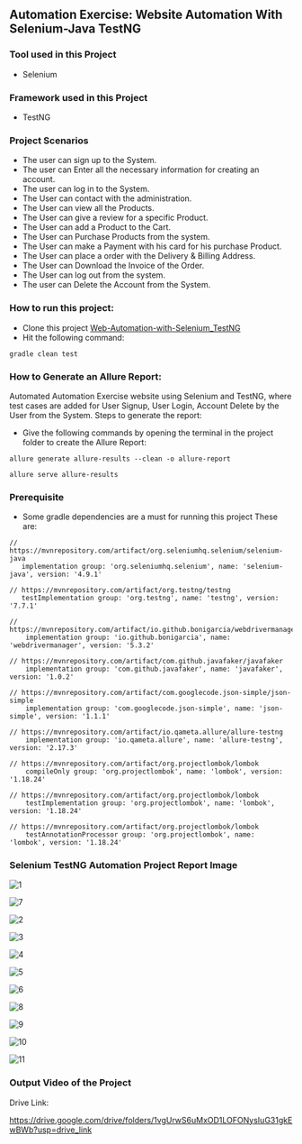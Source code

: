 ## Automation Exercise: Website Automation With Selenium-Java TestNG


### Tool used in this Project
 - Selenium


### Framework used in this Project
 - TestNG


 ### Project Scenarios
 - The user can sign up to the System.
 - The user can Enter all the necessary information for creating an account. 
 - The user can log in to the System.
 - The User can contact with the administration.
 - The User can view all the Products.
 - The User can give a review for a specific Product.
 - The User can add a Product to the Cart.
 - The User can Purchase Products from the system.
 - The User can make a Payment with his card for his purchase Product.
 - The User can place a order with the Delivery & Billing Address.
 - The User can Download the Invoice of the Order.
 - The User can log out from the system.
 - The user can Delete the Account from the System.
   

 ### How to run this project:
 - Clone this project [Web-Automation-with-Selenium_TestNG](https://github.com/ahnafahmad/Web-Automation-With-Selenium-TestNG-Project_2.git)
 - Hit the following command:
  ```
 gradle clean test
 ```
 
  ### How to Generate an Allure Report: 
 Automated Automation Exercise website using Selenium and TestNG, where test cases are added for User Signup, User Login, Account Delete by the User from the System.
 Steps to generate the report:
 - Give the following commands by opening the terminal in the project folder to create the Allure Report:
```
allure generate allure-results --clean -o allure-report
 ```
 ```
 allure serve allure-results
```

 ### Prerequisite
  - Some gradle dependencies are a must for running this project
  These are: 
 ```
// https://mvnrepository.com/artifact/org.seleniumhq.selenium/selenium-java
    implementation group: 'org.seleniumhq.selenium', name: 'selenium-java', version: '4.9.1'
 ```
 ```
// https://mvnrepository.com/artifact/org.testng/testng
    testImplementation group: 'org.testng', name: 'testng', version: '7.7.1'
```
```
// https://mvnrepository.com/artifact/io.github.bonigarcia/webdrivermanager
    implementation group: 'io.github.bonigarcia', name: 'webdrivermanager', version: '5.3.2'
```
```
// https://mvnrepository.com/artifact/com.github.javafaker/javafaker
    implementation group: 'com.github.javafaker', name: 'javafaker', version: '1.0.2'
```
```
// https://mvnrepository.com/artifact/com.googlecode.json-simple/json-simple
    implementation group: 'com.googlecode.json-simple', name: 'json-simple', version: '1.1.1'
```
```
// https://mvnrepository.com/artifact/io.qameta.allure/allure-testng
    implementation group: 'io.qameta.allure', name: 'allure-testng', version: '2.17.3'
```
```
// https://mvnrepository.com/artifact/org.projectlombok/lombok
    compileOnly group: 'org.projectlombok', name: 'lombok', version: '1.18.24'
```
```     
// https://mvnrepository.com/artifact/org.projectlombok/lombok
    testImplementation group: 'org.projectlombok', name: 'lombok', version: '1.18.24'
```
```     
// https://mvnrepository.com/artifact/org.projectlombok/lombok
    testAnnotationProcessor group: 'org.projectlombok', name: 'lombok', version: '1.18.24'
```


### Selenium TestNG Automation Project Report Image


![1](https://github.com/ahnafahmad/Web-Automation-With-Selenium-TestNG-Project_2/assets/58990500/58dc41d1-d4fb-4547-b615-427a79946bcb)


![7](https://github.com/ahnafahmad/Web-Automation-With-Selenium-TestNG-Project_2/assets/58990500/3f248b79-d178-4009-8202-9529a517056c)


![2](https://github.com/ahnafahmad/Web-Automation-With-Selenium-TestNG-Project_2/assets/58990500/89b2ae74-c357-47b4-926d-e52ffeb12bc8)


![3](https://github.com/ahnafahmad/Web-Automation-With-Selenium-TestNG-Project_2/assets/58990500/5c1f386a-d768-4370-b8be-f3772936dd89)


![4](https://github.com/ahnafahmad/Web-Automation-With-Selenium-TestNG-Project_2/assets/58990500/e9f2d7ee-3b51-4051-bc30-2a9e2d6e3a57)


![5](https://github.com/ahnafahmad/Web-Automation-With-Selenium-TestNG-Project_2/assets/58990500/d1439f61-6588-4efa-a6cb-705f307f3a8c)


![6](https://github.com/ahnafahmad/Web-Automation-With-Selenium-TestNG-Project_2/assets/58990500/548e3a9d-ff90-4bc9-94d8-51863c539785)


![8](https://github.com/ahnafahmad/Web-Automation-With-Selenium-TestNG-Project_2/assets/58990500/07dd8788-ab01-439d-ade2-c5f17d1b4fa4)


![9](https://github.com/ahnafahmad/Web-Automation-With-Selenium-TestNG-Project_2/assets/58990500/d4c282cf-6679-4a8c-aaf0-07caa5656d03)


![10](https://github.com/ahnafahmad/Web-Automation-With-Selenium-TestNG-Project_2/assets/58990500/31bbf19c-2af2-49ec-b9ab-92909225f285)


![11](https://github.com/ahnafahmad/Web-Automation-With-Selenium-TestNG-Project_2/assets/58990500/e92142a0-ed2c-4396-911d-21f0f3689300)


### Output Video of the Project


Drive Link: 

https://drive.google.com/drive/folders/1vgUrwS6uMxOD1LOFONysIuG31gkEwBWb?usp=drive_link
